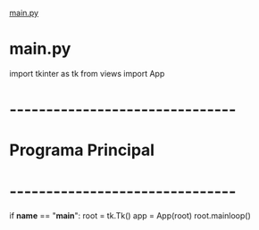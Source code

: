 [main.py](https://github.com/user-attachments/files/23011646/main.py)
# main.py
import tkinter as tk
from views import App

# -------------------------------
# Programa Principal
# -------------------------------
if __name__ == "__main__":
    root = tk.Tk()
    app = App(root)
    root.mainloop()
